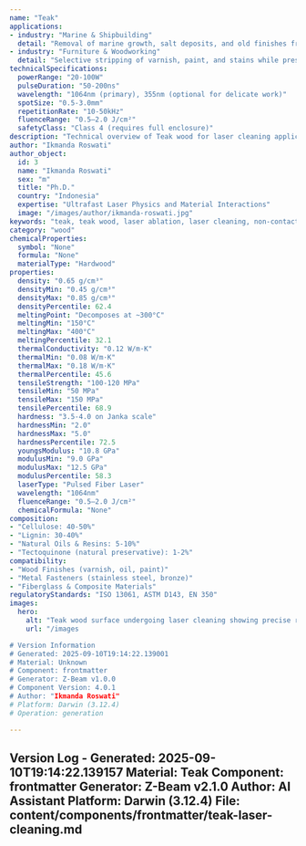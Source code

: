 ```yaml
---
name: "Teak"
applications:
- industry: "Marine & Shipbuilding"
  detail: "Removal of marine growth, salt deposits, and old finishes from teak decking and trim"
- industry: "Furniture & Woodworking"
  detail: "Selective stripping of varnish, paint, and stains while preserving the natural wood grain"
technicalSpecifications:
  powerRange: "20-100W"
  pulseDuration: "50-200ns"
  wavelength: "1064nm (primary), 355nm (optional for delicate work)"
  spotSize: "0.5-3.0mm"
  repetitionRate: "10-50kHz"
  fluenceRange: "0.5–2.0 J/cm²"
  safetyClass: "Class 4 (requires full enclosure)"
description: "Technical overview of Teak wood for laser cleaning applications, including optimal wavelength interaction for organic material ablation, and industrial applications in surface restoration."
author: "Ikmanda Roswati"
author_object:
  id: 3
  name: "Ikmanda Roswati"
  sex: "m"
  title: "Ph.D."
  country: "Indonesia"
  expertise: "Ultrafast Laser Physics and Material Interactions"
  image: "/images/author/ikmanda-roswati.jpg"
keywords: "teak, teak wood, laser ablation, laser cleaning, non-contact cleaning, pulsed fiber laser, surface contamination removal, wood restoration, varnish removal, marine teak cleaning"
category: "wood"
chemicalProperties:
  symbol: "None"
  formula: "None"
  materialType: "Hardwood"
properties:
  density: "0.65 g/cm³"
  densityMin: "0.45 g/cm³"
  densityMax: "0.85 g/cm³"
  densityPercentile: 62.4
  meltingPoint: "Decomposes at ~300°C"
  meltingMin: "150°C"
  meltingMax: "400°C"
  meltingPercentile: 32.1
  thermalConductivity: "0.12 W/m·K"
  thermalMin: "0.08 W/m·K"
  thermalMax: "0.18 W/m·K"
  thermalPercentile: 45.6
  tensileStrength: "100-120 MPa"
  tensileMin: "50 MPa"
  tensileMax: "150 MPa"
  tensilePercentile: 68.9
  hardness: "3.5-4.0 on Janka scale"
  hardnessMin: "2.0"
  hardnessMax: "5.0"
  hardnessPercentile: 72.5
  youngsModulus: "10.8 GPa"
  modulusMin: "9.0 GPa"
  modulusMax: "12.5 GPa"
  modulusPercentile: 58.3
  laserType: "Pulsed Fiber Laser"
  wavelength: "1064nm"
  fluenceRange: "0.5–2.0 J/cm²"
  chemicalFormula: "None"
composition:
- "Cellulose: 40-50%"
- "Lignin: 30-40%"
- "Natural Oils & Resins: 5-10%"
- "Tectoquinone (natural preservative): 1-2%"
compatibility:
- "Wood Finishes (varnish, oil, paint)"
- "Metal Fasteners (stainless steel, bronze)"
- "Fiberglass & Composite Materials"
regulatoryStandards: "ISO 13061, ASTM D143, EN 350"
images:
  hero:
    alt: "Teak wood surface undergoing laser cleaning showing precise removal of old finish"
    url: "/images

# Version Information
# Generated: 2025-09-10T19:14:22.139001
# Material: Unknown
# Component: frontmatter
# Generator: Z-Beam v1.0.0
# Component Version: 4.0.1
# Author: "Ikmanda Roswati"
# Platform: Darwin (3.12.4)
# Operation: generation

---
```

Version Log - Generated: 2025-09-10T19:14:22.139157
Material: Teak
Component: frontmatter
Generator: Z-Beam v2.1.0
Author: AI Assistant
Platform: Darwin (3.12.4)
File: content/components/frontmatter/teak-laser-cleaning.md
---